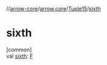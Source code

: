//[arrow-core](../../../index.md)/[arrow.core](../index.md)/[Tuple15](index.md)/[sixth](sixth.md)

# sixth

[common]\
val [sixth](sixth.md): [F](index.md)
